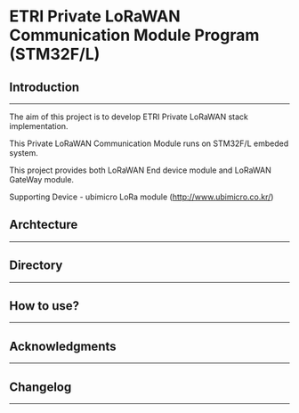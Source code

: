 # ETRI Private LoRaWAN Communication Module Program (STM32F/L)

## Introduction
----------------
The aim of this project is to develop ETRI Private LoRaWAN stack implementation.

This Private LoRaWAN Communication Module runs on STM32F/L embeded system.

This project provides both LoRaWAN End device module and LoRaWAN GateWay module.

Supporting Device - ubimicro LoRa module (http://www.ubimicro.co.kr/)


## Archtecture
---------------

## Directory 
-------------

## How to use?
---------------
 

## Acknowledgments
-------------------


## Changelog
-------------

